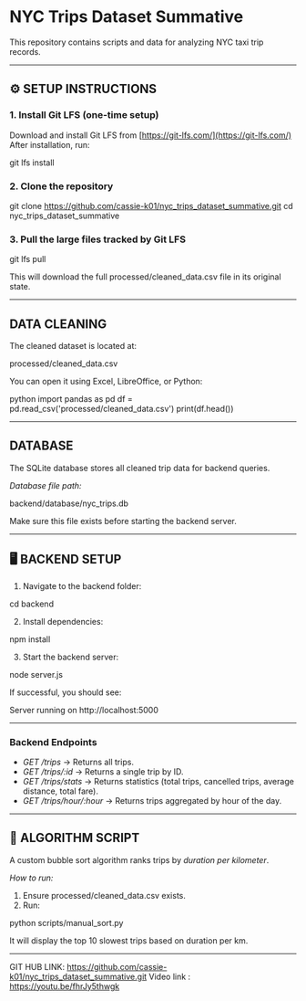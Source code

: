 # NYC Trips Dataset Summative

This repository contains scripts and data for analyzing NYC taxi trip records.

---

## ⚙ SETUP INSTRUCTIONS

### 1. Install Git LFS (one-time setup)

Download and install Git LFS from [https://git-lfs.com/](https://git-lfs.com/)
After installation, run:


git lfs install


### 2. Clone the repository


git clone https://github.com/cassie-k01/nyc_trips_dataset_summative.git
cd nyc_trips_dataset_summative


### 3. Pull the large files tracked by Git LFS


git lfs pull


This will download the full processed/cleaned_data.csv file in its original state.

---

##  DATA CLEANING

The cleaned dataset is located at:


processed/cleaned_data.csv


You can open it using Excel, LibreOffice, or Python:

python
import pandas as pd
df = pd.read_csv('processed/cleaned_data.csv')
print(df.head())


---

##  DATABASE

The SQLite database stores all cleaned trip data for backend queries.

*Database file path:*


backend/database/nyc_trips.db


Make sure this file exists before starting the backend server.

---

## 🖥 BACKEND SETUP

1. Navigate to the backend folder:


cd backend


2. Install dependencies:


npm install


3. Start the backend server:


node server.js


If successful, you should see:


Server running on http://localhost:5000


---

### Backend Endpoints

* *GET /trips* → Returns all trips.
* *GET /trips/:id* → Returns a single trip by ID.
* *GET /trips/stats* → Returns statistics (total trips, cancelled trips, average distance, total fare).
* *GET /trips/hour/:hour* → Returns trips aggregated by hour of the day.

---

## 🧩 ALGORITHM SCRIPT

A custom bubble sort algorithm ranks trips by *duration per kilometer*.

*How to run:*

1. Ensure processed/cleaned_data.csv exists.
2. Run:


python scripts/manual_sort.py


It will display the top 10 slowest trips based on duration per km.

---
GIT HUB LINK: https://github.com/cassie-k01/nyc_trips_dataset_summative.git
Video link : https://youtu.be/fhrJy5thwgk
